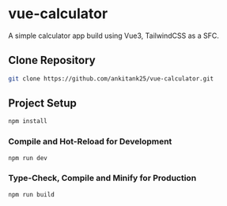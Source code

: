 # vue-calculator

A simple calculator app build using Vue3, TailwindCSS as a SFC.

## Clone Repository

```sh
git clone https://github.com/ankitank25/vue-calculator.git
```

## Project Setup

```sh
npm install
```

### Compile and Hot-Reload for Development

```sh
npm run dev
```

### Type-Check, Compile and Minify for Production

```sh
npm run build
```
